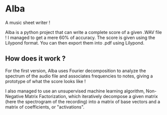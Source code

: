 # Alba
A music sheet writer !

Alba is a python project that can write a complete score of a given .WAV file ! I managed to get a mere 60% of accuracy. The score is given using the Lilypond format. You can then export them into .pdf using Lilypond.

## How does it work ?

For the first version, Alba uses Fourier decomposition to analyze the spectrum of the audio file and associates frequencies to notes, giving a prototype of what the score looks like !

I also managed to use an unsupervised machine learning algorithm, Non-Negative Matrix Factorization, which iteratively decompose a given matrix (here the spectrogram of the recording) into a matrix of base vectors and a matrix of coefficients, or "activations".
